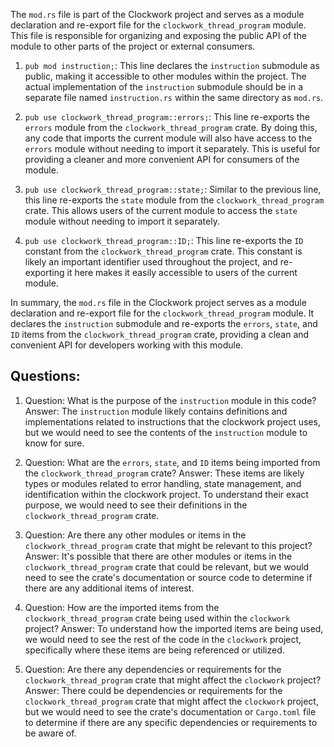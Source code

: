 The `mod.rs` file is part of the Clockwork project and serves as a module declaration and re-export file for the `clockwork_thread_program` module. This file is responsible for organizing and exposing the public API of the module to other parts of the project or external consumers.

1. `pub mod instruction;`: This line declares the `instruction` submodule as public, making it accessible to other modules within the project. The actual implementation of the `instruction` submodule should be in a separate file named `instruction.rs` within the same directory as `mod.rs`.

2. `pub use clockwork_thread_program::errors;`: This line re-exports the `errors` module from the `clockwork_thread_program` crate. By doing this, any code that imports the current module will also have access to the `errors` module without needing to import it separately. This is useful for providing a cleaner and more convenient API for consumers of the module.

3. `pub use clockwork_thread_program::state;`: Similar to the previous line, this line re-exports the `state` module from the `clockwork_thread_program` crate. This allows users of the current module to access the `state` module without needing to import it separately.

4. `pub use clockwork_thread_program::ID;`: This line re-exports the `ID` constant from the `clockwork_thread_program` crate. This constant is likely an important identifier used throughout the project, and re-exporting it here makes it easily accessible to users of the current module.

In summary, the `mod.rs` file in the Clockwork project serves as a module declaration and re-export file for the `clockwork_thread_program` module. It declares the `instruction` submodule and re-exports the `errors`, `state`, and `ID` items from the `clockwork_thread_program` crate, providing a clean and convenient API for developers working with this module.
## Questions: 
 1. Question: What is the purpose of the `instruction` module in this code?
   Answer: The `instruction` module likely contains definitions and implementations related to instructions that the clockwork project uses, but we would need to see the contents of the `instruction` module to know for sure.

2. Question: What are the `errors`, `state`, and `ID` items being imported from the `clockwork_thread_program` crate?
   Answer: These items are likely types or modules related to error handling, state management, and identification within the clockwork project. To understand their exact purpose, we would need to see their definitions in the `clockwork_thread_program` crate.

3. Question: Are there any other modules or items in the `clockwork_thread_program` crate that might be relevant to this project?
   Answer: It's possible that there are other modules or items in the `clockwork_thread_program` crate that could be relevant, but we would need to see the crate's documentation or source code to determine if there are any additional items of interest.

4. Question: How are the imported items from the `clockwork_thread_program` crate being used within the `clockwork` project?
   Answer: To understand how the imported items are being used, we would need to see the rest of the code in the `clockwork` project, specifically where these items are being referenced or utilized.

5. Question: Are there any dependencies or requirements for the `clockwork_thread_program` crate that might affect the `clockwork` project?
   Answer: There could be dependencies or requirements for the `clockwork_thread_program` crate that might affect the `clockwork` project, but we would need to see the crate's documentation or `Cargo.toml` file to determine if there are any specific dependencies or requirements to be aware of.
    
